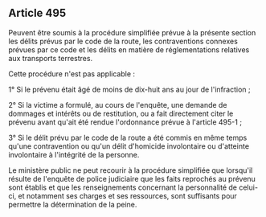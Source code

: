 Article 495
----
Peuvent être soumis à la procédure simplifiée prévue à la présente section les
délits prévus par le code de la route, les contraventions connexes prévues par
ce code et les délits en matière de réglementations relatives aux transports
terrestres.

Cette procédure n'est pas applicable :

1° Si le prévenu était âgé de moins de dix-huit ans au jour de l'infraction ;

2° Si la victime a formulé, au cours de l'enquête, une demande de dommages et
intérêts ou de restitution, ou a fait directement citer le prévenu avant qu'ait
été rendue l'ordonnance prévue à l'article 495-1 ;

3° Si le délit prévu par le code de la route a été commis en même temps qu'une
contravention ou qu'un délit d'homicide involontaire ou d'atteinte involontaire
à l'intégrité de la personne.

Le ministère public ne peut recourir à la procédure simplifiée que lorsqu'il
résulte de l'enquête de police judiciaire que les faits reprochés au prévenu
sont établis et que les renseignements concernant la personnalité de celui-ci,
et notamment ses charges et ses ressources, sont suffisants pour permettre la
détermination de la peine.
